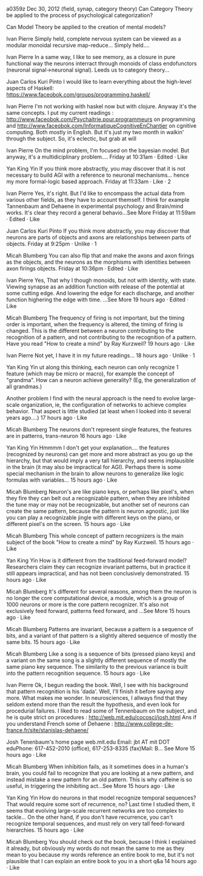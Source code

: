 a0359z
Dec 30, 2012
(field, synap, category theory) Can Category Theory be applied to the process of psychological categorization?

Can Model Theory be applied to the creation of mental models?

Ivan Pierre
Simply held, complete nervous system can be viewed as a modular monoidal recursive map-reduce... Simply held.... 

Ivan Pierre
In a same way, I like to see memory, as a closure in pure functional way the neurons interract through monoids of class endofunctors (neuronal signal->neuronal signal). Leeds us to category theory...

Juan Carlos Kuri Pinto
I would like to learn everything about the high-level aspects of Haskell:
https://www.faceobok.com/groups/programming.haskell/

Ivan Pierre
I'm not working with haskel now but with clojure. Anyway it's the same concepts. I put my current readings : http://www.faceobok.com/Psychaitrie.pour.programmeurs on programming and http://www.faceobok.com/InformatiqueCognitiveEnChantier on cgnitive computing. Both mostly in English. But it's just my two month in walkin' through the subject. So, it's eclectic, but grab at will 

Ivan Pierre
On the mind problem, I'm focused on the bayesian model. But anyway, it's a multidiciplinary problem....
Friday at 10:31am · Edited · Like

Yan King Yin
If you think more abstractly, you may discover that it is not necessary to build AGI with a reference to neuronal mechanisms... hence my more formal-logic based approach.
Friday at 11:33am · Like · 2

Ivan Pierre
Yes, it's right. But I'd like to encompass the actual data from various other fields, as they have to account themself. I think for example Tannenbaum and Dehaene in experimental psychology and Brain/mind works. It's clear they record a general behavio...See More
Friday at 11:59am · Edited · Like

Juan Carlos Kuri Pinto
If you think more abstractly, you may discover that neurons are parts of objects and axons are relationships between parts of objects.
Friday at 9:25pm · Unlike · 1

Micah Blumberg
You can also flip that and make the axons and axon firings as the objects, and the neurons as the morphisms with identities between axon firings objects.
Friday at 10:36pm · Edited · Like

Ivan Pierre
Yes, That why I though monoids, but not with identity, with state. Viewing synapse as an addition function with release of the potential at some cutting edge. And lowering the edge for each discharge, and another function highering the edge with time.
...See More
19 hours ago · Edited · Like

Micah Blumberg
The frequency of firing is not important, but the timing order is important, when the frequency is altered, the timing of firing is changed. This is the different between a neuron contributing to the recognition of a pattern, and not contributing to the recognition of a pattern. Have you read "How to create a mind" by Ray Kurzweil?
19 hours ago · Like

Ivan Pierre
Not yet, I have it in my future readings...
18 hours ago · Unlike · 1

Yan King Yin ut along this thinking, each neuron can only recognize 1 feature (which may be micro or macro), for example the concept of "grandma". How can a neuron achieve generality? (Eg, the generalization of all grandmas.)

Another problem I find with the neural approach is the need to evolve large-scale organization, ie, the configuration of networks to achieve complex behavior. That aspect is little studied (at least when I looked into it several years ago....)
17 hours ago · Like

Micah Blumberg
The neurons don't represent single features, the features are in patterns, trans-neuron
16 hours ago · Like

Yan King Yin
Hmmmm I don't get your explanation.... the features (recognized by neurons) can get more and more abstract as you go up the hierarchy, but that would imply a very tall hierarchy, and seems implausible in the brain (it may also be impractical for AGI). Perhaps there is some special mechanism in the brain to allow neurons to generalize like logic formulas with variables...
15 hours ago · Like

Micah Blumberg
Neuron's are like piano keys, or perhaps like pixel's, when they fire they can belt out a recognizable pattern, when they are inhibited the tune may or may not be recognizable, but another set of neurons can create the same pattern, because the pattern is neuron agnostic, just like you can play a recognizable jingle with different keys on the piano, or different pixel's on the screen.
15 hours ago · Like

Micah Blumberg
This whole concept of pattern recognizers is the main subject of the book "How to create a mind" by Ray Kurzweil.
15 hours ago · Like

Yan King Yin
How is it different from the traditional feed-forward model? Researchers claim they can recognize invariant patterns, but in practice it still appears impractical, and has not been conclusively demonstrated.
15 hours ago · Like

Micah Blumberg
It's different for several reasons, among them the neuron is no longer the core computational device, a module, which is a group of 1000 neurons or more is the core pattern recognizer. It's also not exclusively feed forward, patterns feed forward, and ...See More
15 hours ago · Like

Micah Blumberg
Patterns are invariant, because a pattern is a sequence of bits, and a variant of that pattern is a slightly altered sequence of mostly the same bits.
15 hours ago · Like

Micah Blumberg
Like a song is a sequence of bits (pressed piano keys) and a variant on the same song is a slightly different sequence of mostly the same piano key sequence. The similarity to the previous variance is built into the pattern recognition sequence.
15 hours ago · Like

Ivan Pierre
Ok, I begun reading the book. Well, I see with his background that pattern recognition is his 'dada'. Well, I'll finish it before saying any more.
What makes me wonder. In neurosciences, I allways find that they seldom extend more than the result the hypothesis, and even look for procedurial failures.
I liked to read some of Tennenbaum on the subject, and he is quite strict on procedures : http://web.mit.edu/cocosci/josh.html
Ans if you understand French some of Dehaene : http://www.college-de-france.fr/site/stanislas-dehaene/

Josh Tenenbaum's home page
web.mit.edu
Email: jbt AT mit DOT eduPhone: 617-452-2010 (office), 617-253-8335 (fax)Mail: B...
See More
15 hours ago · Like

Micah Blumberg
When inhibition fails, as it sometimes does in a human's brain, you could fail to recognize that you are looking at a new pattern, and instead mistake a new pattern for an old pattern. This is why caffeine is so useful, in triggering the inhibiting act...See More
15 hours ago · Like

Yan King Yin
How do neurons in that model recognize temporal sequences? That would require some sort of recurrence, no? Last time I studied them, it seems that evolving large-scale recurrent networks are too complex to tackle...
On the other hand, if you don't have recurrence, you can't recognize temporal sequences, and must rely on very tall feed-forward hierarchies.
15 hours ago · Like

Micah Blumberg
You should check out the book, because I think I explained it already, but obviously my words do not mean the same to me as they mean to you because my words reference an entire book to me, but it's not plausible that I can explain an entire book to you in a short q&a
14 hours ago · Like
